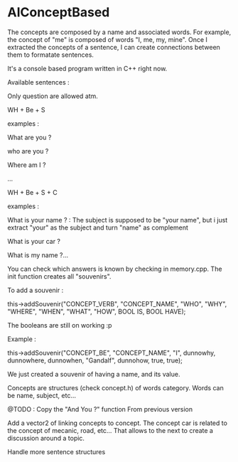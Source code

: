# AIConceptBased

The concepts are composed by a name and associated words. For example, the concept of "me" is composed of words "I, me, my, mine". 
Once I extracted the concepts of a sentence, I can create connections between them to formatate sentences.

It's a console based program written in C++ right now.



Available sentences :


Only question are allowed atm.

WH + Be + S

examples :

What are you ?

who are you ?

Where am I ?

...


WH + Be + S + C

examples :

What is your name ? : The subject is supposed to be "your name", but i just extract "your" as the subject and turn "name" as complement

What is your car ?

What is my name ?...

You can check which answers is known by checking in memory.cpp. The init function creates all "souvenirs".

To add a souvenir :

this->addSouvenir("CONCEPT_VERB", "CONCEPT_NAME", "WHO", "WHY", "WHERE", "WHEN", "WHAT", "HOW", BOOL IS, BOOL HAVE);

The booleans are still on working :p


Example :

this->addSouvenir("CONCEPT_BE", "CONCEPT_NAME", "I", dunnowhy, dunnowhere, dunnowhen, "Gandalf", dunnohow, true, true);

We just created a souvenir of having a name, and its value.


Concepts are structures (check concept.h) of words category. Words can be name, subject, etc...


@TODO :
Copy the "And You ?" function From previous version

Add a vector2 of linking concepts to concept.
	The concept car is related to the concept of mecanic, road, etc...
	That allows to the next to create a discussion around a topic.

Handle more sentence structures
